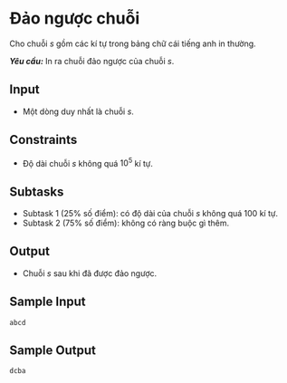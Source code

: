 # Đảo ngược chuỗi

Cho chuỗi $s$ gồm các kí tự trong bảng chữ cái tiếng anh in thường.

***Yêu cầu:*** In ra chuỗi đảo ngược của chuỗi $s$.

## Input

- Một dòng duy nhất là chuỗi $s$.

## Constraints

- Độ dài chuỗi $s$ không quá $10^5$ kí tự.

## Subtasks

- Subtask $1$ ($25\%$ số điểm): có độ dài của chuỗi $s$ không quá $100$ kí tự.
- Subtask $2$ ($75\%$ số điểm): không có ràng buộc gì thêm.

## Output

- Chuỗi $s$ sau khi đã được đảo ngược.

## Sample Input

```
abcd
```

## Sample Output

```
dcba
```